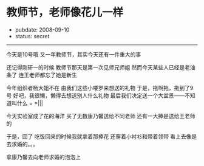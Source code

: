 # 教师节，老师像花儿一样

- pubdate: 2008-09-10
- status: secret

--------------------------


今天是10号哦
又一年教师节，其实今天还有一件重大的事

还记得刚研一的时候
教师节那天是第一次见师兄师姐
然而今天某些人已经是老油条了
连王老师都忘了她是新生

今年组织者杨大姐不在
由我们这些小喽罗来想送的礼物
于是，拖啊拖，拖到了9号
好吧，我很懒，懒得去想送别人什么礼物
最后我们决定送一个大盆景——不知道叫什么 = =|||

今天实验室成了花的海洋
买了无数康乃馨送给不同老师
还有一大捧是送给王老师的

于是，囧了
吃饭回来的时候我就拿着那捧花
还穿着小衬衫和带着领带
看上去像是去求婚的。。。


拿康乃馨去向老师求婚的泡泡上
